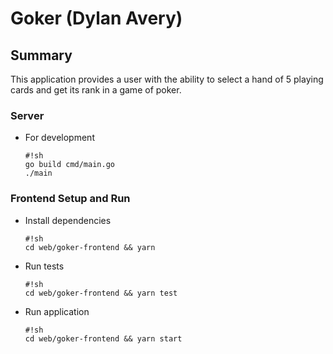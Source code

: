 Goker (Dylan Avery)
=========

Summary
---
This application provides a user with the ability to select a hand of 5 playing cards and get its rank in a game of poker.

### Server

 * For development
    ```
    #!sh
    go build cmd/main.go
    ./main
    ```

### Frontend Setup and Run
 * Install dependencies
    ```
    #!sh
    cd web/goker-frontend && yarn
    ```

* Run tests
    ```
    #!sh
    cd web/goker-frontend && yarn test
    ```

 * Run application
    ```
    #!sh
    cd web/goker-frontend && yarn start
    ```


